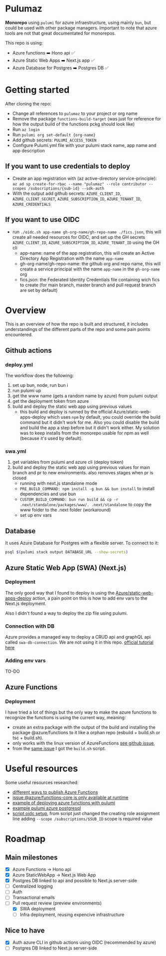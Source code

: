 # Pulumaz

**Monorepo** using `pulumi` for azure infraestructure, using mainly `bun`, but could be used with other package managers. 
Important to note that azure tools are not that great documentated for monorepos.

This repo is using:

- Azure functions ➡️ Hono api ✅
- Azure Static Web Apps ➡️ Next.js app ✅
- Azure Database for Postgres ➡️ Postgres DB ✅

# Getting started

After cloning the repo:

- Change all references to `pulumaz` to your project or org name
- Remove the package `functions-build-target` (was just for reference for how the output build of the functions pckg should look like)
- Run `az login`
- Run `pulumi org set-default {org-name}`
- Add github secrets: `PULUMI_ACCESS_TOKEN`
- Configure Pulumi.yml file with your pulumi stack name, app name and app description

## If you want to use credentials to deploy
- Create an app registration with (az active-directory service-principle): `az ad sp create-for-rbac --name "pulumaz" --role contributor --scopes /subscriptions/{sub-id} --sdk-auth`
- With the output add github secrets: `AZURE_CLIENT_ID`, `AZURE_CLIENT_SECRET`, `AZURE_SUBSCRIPTION_ID`, `AZURE_TENANT_ID`, `AZURE_CREDENTIALS`

## If you want to use OIDC
- run `./oidc.sh app-name gh-org-name/gh-repo-name ./fics.json`, this will create all needed resources for OIDC, and set up the GH secrets `AZURE_CLIENT_ID`, `AZURE_SUBSCRIPTION_ID`, `AZURE_TENANT_ID` using the GH cli
  - app-name: name of the app registration, this will create an Active Directory App Registration with the name `app-name`
  - gh-org-name/gh-repo-name: the github org and repo name, this will create a service principal with the name `app-name` in the `gh-org-name` org
  - fics.json: the Federated Identity Credentials file containing wich fics to create (for main branch, master branch and pull request branch are set by default)

# Overview

This is an overview of how the repo is built and structured, it includes understandings of the different parts of the repo and some pain points encountered.

## Github actions

### deploy.yml

The workflow does the following:

1. set up bun, node, run bun i
2. run pulumi up
3. get the www name (gets a random name by azure) from pulumi output
4. get the deployment token from azure
5. build and deploy the static web app using previous values
   - this build and deploy is runned by the official Azure/static-web-apps-deploy which uses `npm` by default, you could override the build command but it didn't work for me.
     Also you could disable the build and build the app a step before but it didn't work either. My solution was to keep installs from the monorepo usable for npm as well (because it's used by default).

### swa.yml

1. get variables from pulumi and azure cli (deploy token)
2. build and deploy the static web app using previous values for main branch and pr to new environments. also removes stages when pr is closed
    - running with next.js standalone mode
    - `PRE_BUILD_COMMAND: npm install -g bun && bun install` to install dependencies and use bun
    - `CUSTOM_BUILD_COMMAND: bun run build && cp -r .next/standalone/packages/www/. .next/standalone` to copy the www folder to the .next folder (workaround)
    - set up env vars

## Database

It uses Azure Database for Postgres with a flexible server. To connect to it:

```bash
psql $(pulumi stack output DATABASE_URL --show-secrets)
```

## Azure Static Web App (SWA) (Next.js)

### Deployment

The only good way that I found to deploy is using the [Azure/static-web-apps-deploy](https://github.com/Azure/static-web-apps-deploy) action, 
a pain point on this is how to add env vars to the Next.js deployment.

Also I didn't found a way to deploy the zip file using pulumi.

### Connection with DB

Azure provides a managed way to deploy a CRUD api and graphQL api called `swa-db-connection`. We are not using it in this repo. [official tutorial here](https://learn.microsoft.com/en-us/azure/static-web-apps/database-azure-sql?tabs=bash&pivots=static-web-apps-rest)

### Adding env vars

TO-DO

## Azure Functions

### Deployment

I have tried a lot of things but the only way to make the azure functions to recognize the functions is using the current way, meaning:

- create an extra package with the output of the build and installing the package @azure/functions to it like a orphan repo (esbuild + build.sh or tsc + build.sh).
- only works with the linux version of AzureFunctions [see github issue](https://github.com/Azure/azure-functions-nodejs-library/issues/260#issuecomment-2133675709),
- from the [same issue](https://github.com/Azure/azure-functions-nodejs-library/issues/260#issuecomment-2241240564) I got the `build.sh` script.

# Useful resources

Some useful resources researched:

- [different ways to publish Azure Functions](https://stackoverflow.com/questions/59745819/different-ways-to-publish-azure-function)
- [issue @azure/functions-core is only available at runtime](https://github.com/microsoft/ApplicationInsights-node.js/issues/1102)
- [example of deploying azure functions with pulumi](https://tryzero.com/blog/deploying-azure-functions-with-pulumi-and-zero)
- [example pulumi azure postgresql](https://github.com/rgl/pulumi-typescript-azure-native-postgres)
- [script oidc setup](https://github.com/jongio/github-azure-oidc), from script just changed the creating role assignment line adding `--scope /subscriptions/$SUB_ID` scope is required value

# Roadmap

## Main milestones

- [x] Azure Functions -> Hono api
- [x] Azure StaticWebApp -> Next.js Web App
- [x] Postgres DB linked to api and possible to Next.js server-side
- [ ] Centralized logging
- [ ] Auth
- [ ] Transactional emails
- [ ] Pull request review (preview environments)
  - [x] SWA deployment
  - [ ] Infra deployment, reusing expencive infrastructure

## Nice to have

- [x] Auth azure CLI in github actions using OIDC (recommended by azure)
- [ ] Postgres DB linked to Next.js server-side
